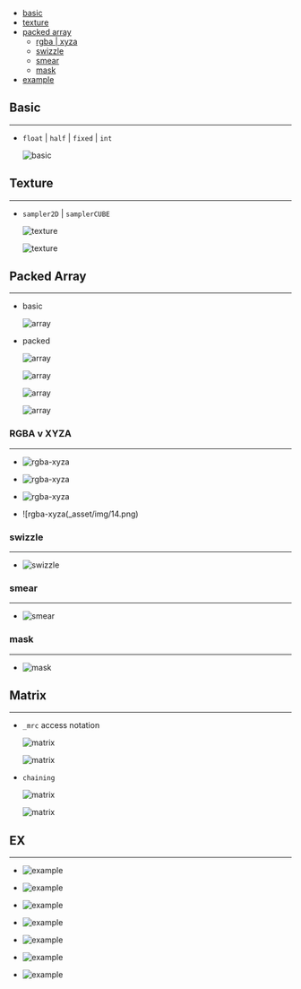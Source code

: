 * [basic](#basic)
* [texture](#texture)
* [packed array](#array)
    * [rgba | xyza](#rgba-xyza)
    * [swizzle](#swizzle)
    * [smear](#smear)
    * [mask](#mask)
* [example](#example)

## Basic <a name="basic"></a>

---

* `float` | `half` | `fixed` | `int`

    ![basic](_asset/img/01.png)

## Texture <a name="texture"></a>

---

* `sampler2D` | `samplerCUBE`

    ![texture](_asset/img/02.png)

    ![texture](_asset/img/03.png)

## Packed Array <a name="array"></a>

---

* basic

    ![array](_asset/img/07.png)

* packed

    ![array](_asset/img/02.png)

    ![array](_asset/img/03.png)

    ![array](_asset/img/05.png)

    ![array](_asset/img/06.png)

### RGBA v XYZA <a name="rgba-xyza"></a>

---

* ![rgba-xyza](_asset/img/10.png)

* ![rgba-xyza](_asset/img/11.png)

* ![rgba-xyza](_asset/img/13.png)

* ![rgba-xyza(_asset/img/14.png)

### swizzle <a name="swizzle"></a>

---

* ![swizzle](_asset/img/16.png)

### smear <a name="smear"></a>

---

* ![smear](_asset/img/18.png)

### mask <a name="mask"></a>

---

* ![mask](_asset/img/19.png)

## Matrix <a name="matrix"></a>

---

* `_mrc` access notation

    ![matrix](_asset/img/22.png)

    ![matrix](_asset/img/23.png)

* `chaining`

    ![matrix](_asset/img/26.png)

    ![matrix](_asset/img/27.png)

## EX <a name="example"></a>

---

* ![example](_asset/img/30.png)

* ![example](_asset/img/29.png)

* ![example](_asset/img/32.png)

* ![example](_asset/img/33.png)

* ![example](_asset/img/34.png)

* ![example](_asset/img/35.png)

* ![example](_asset/img/36.png)
